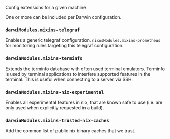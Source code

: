 Config extensions for a given machine.

One or more can be included per Darwin configuration.

### `darwiModules.mixins-telegraf`

Enables a generic telegraf configuration. `nixosModules.mixins-prometheus` for monitoring rules targeting this telegraf configuration.

### `darwinModules.mixins-terminfo`

Extends the terminfo database with often used terminal emulators.
Terminfo is used by terminal applications to interfere supported features in the terminal.
This is useful when connecting to a server via SSH.

### `darwinModules.mixins-nix-experimental`

Enables all experimental features in nix, that are known safe to use (i.e. are only used when explicitly requested in a build).

### `darwinModules.mixins-trusted-nix-caches`

Add the common list of public nix binary caches that we trust.
